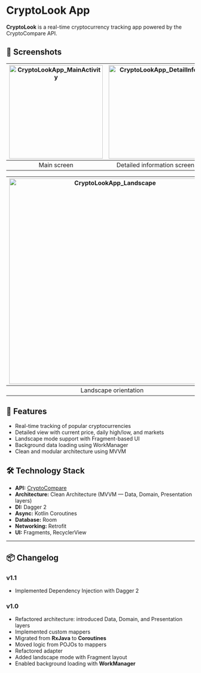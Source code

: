 # CryptoLook App
**CryptoLook** is a real-time cryptocurrency tracking app powered by the CryptoCompare API.  



## 📱 Screenshots

| <img width="250px" src="https://github.com/unoth/CryptoLookApp/assets/96779254/5d0250f4-1f86-4b26-b4ab-f07b2f321e25" alt="CryptoLookApp_MainActivity"/> |  <img width="250px" src="https://github.com/unoth/CryptoLookApp/assets/96779254/0e0502db-29ba-4fa9-adad-0bd67c3b0475" alt="CryptoLookApp_DetailInfo"/>| 
|:---:|:---:|
| Main screen | Detailed information screen | 


|  <img width="550px" src="https://github.com/user-attachments/assets/eb6f91db-ce55-4ed6-9975-c71c92837643" alt="CryptoLookApp_Landscape"/> | <img width="550px" src="https://github.com/user-attachments/assets/306e0fa0-6920-4fab-9a5b-ee7949a3e7de" alt="CryptoLookApp_Landscape_Fragments"/>| 
|:---:|:---:|
| Landscape orientation | Landscape orientation with Fragments | 




## 🚀 Features

-  Real-time tracking of popular cryptocurrencies  
-  Detailed view with current price, daily high/low, and markets  
-  Landscape mode support with Fragment-based UI  
-  Background data loading using WorkManager  
-  Clean and modular architecture using MVVM


## 🛠️ Technology Stack

- **API:** [CryptoCompare](https://min-api.cryptocompare.com/)  
- **Architecture:** Clean Architecture (MVVM — Data, Domain, Presentation layers)  
- **DI:** Dagger 2  
- **Async:** Kotlin Coroutines  
- **Database:** Room  
- **Networking:** Retrofit  
- **UI:** Fragments, RecyclerView  

---

## 📦 Changelog

### v1.1
- Implemented Dependency Injection with Dagger 2


### v1.0
- Refactored architecture: introduced Data, Domain, and Presentation layers  
- Implemented custom mappers  
- Migrated from **RxJava** to **Coroutines**  
- Moved logic from POJOs to mappers  
- Refactored adapter  
- Added landscape mode with Fragment layout  
- Enabled background loading with **WorkManager**
